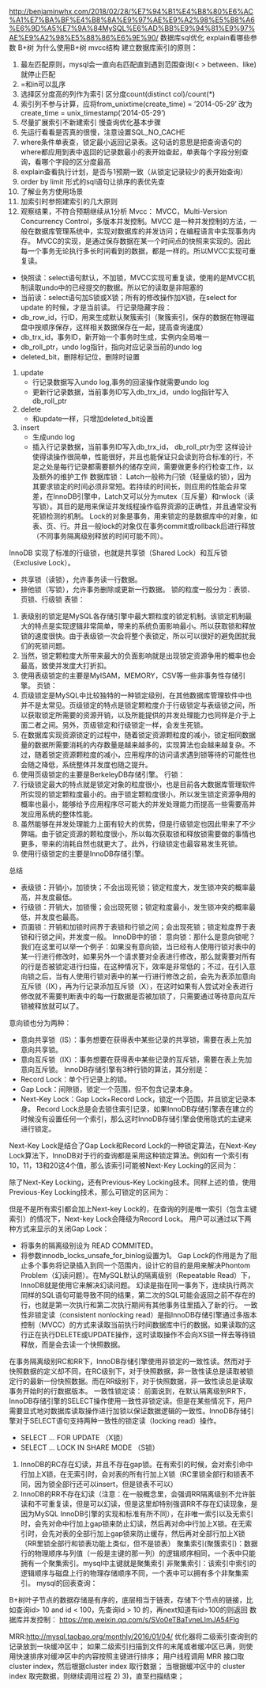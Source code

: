http://benjaminwhx.com/2018/02/28/%E7%94%B1%E4%B8%80%E6%AC%A1%E7%BA%BF%E4%B8%8A%E9%97%AE%E9%A2%98%E5%B8%A6%E6%9D%A5%E7%9A%84MySQL%E6%AD%BB%E9%94%81%E9%97%AE%E9%A2%98%E5%88%86%E6%9E%90/
数据库sql优化 explain看哪些参数  B+树  为什么使用B+树  mvcc结构
建立数据库索引的原则：
1. 最左匹配原则，mysql会一直向右匹配直到遇到范围查询(< > between、like) 就停止匹配
2. =和in可以乱序
3. 选择区分度高的列作为索引 区分度count(distinct col)/count(*)
4. 索引列不参与计算，应将from_unixtime(create_time) = ’2014-05-29’ 改为create_time = unix_timestamp(’2014-05-29’)
5. 尽量扩展索引不新建索引
慢查询优化基本步骤
1. 先运行看看是否真的很慢，注意设置SQL_NO_CACHE
2. where条件单表查，锁定最小返回记录表。这句话的意思是把查询语句的where都应用到表中返回的记录数最小的表开始查起，单表每个字段分别查询，看哪个字段的区分度最高
3. explain查看执行计划，是否与1预期一致（从锁定记录较少的表开始查询）
4. order by limit 形式的sql语句让排序的表优先查
5. 了解业务方使用场景
6.  加索引时参照建索引的几大原则
7. 观察结果，不符合预期继续从1分析
Mvcc：
MVCC，Multi-Version Concurrency Control，多版本并发控制。MVCC 是一种并发控制的方法，一般在数据库管理系统中，实现对数据库的并发访问；在编程语言中实现事务内存。
MVCC的实现，是通过保存数据在某一个时间点的快照来实现的。因此每一个事务无论执行多长时间看到的数据，都是一样的。所以MVCC实现可重复读。
* 快照读：select语句默认，不加锁，MVCC实现可重复读，使用的是MVCC机制读取undo中的已经提交的数据。所以它的读取是非阻塞的
* 当前读：select语句加S锁或X锁；所有的修改操作加X锁，在select for update 的时候，才是当前读。
行记录隐藏字段：
* db_row_id，行ID，用来生成默认聚簇索引（聚簇索引，保存的数据在物理磁盘中按顺序保存，这样相关数据保存在一起，提高查询速度）
* db_trx_id，事务ID，新开始一个事务时生成，实例内全局唯一
* db_roll_ptr，undo log指针，指向对应记录当前的undo log
* deleted_bit，删除标记位，删除时设置
1. update
    * 行记录数据写入undo log,事务的回滚操作就需要undo log
    * 更新行记录数据，当前事务ID写入db_trx_id，undo log指针写入db_roll_ptr
2. delete
    * 和update一样，只增加deleted_bit设置
3. insert
    * 生成undo log
    * 插入行记录数据，当前事务ID写入db_trx_id， db_roll_ptr为空
这样设计使得读操作很简单，性能很好，并且也能保证只会读到符合标准的行，不足之处是每行记录都需要额外的储存空间，需要做更多的行检查工作，以及额外的维护工作
数据库锁：
Latch一般称为闩锁（轻量级的锁），因为其要求锁定的时间必须非常短。若持续的时间长，则应用的性能会非常差，在InnoDB引擎中，Latch又可以分为mutex（互斥量）和rwlock（读写锁）。其目的是用来保证并发线程操作临界资源的正确性，并且通常没有死锁检测的机制。
Lock的对象是事务，用来锁定的是数据库中的对象，如表、页、行。并且一般lock的对象仅在事务commit或rollback后进行释放（不同事务隔离级别释放的时间可能不同）。

InnoDB 实现了标准的行级锁，也就是共享锁（Shared Lock）和互斥锁（Exclusive Lock）。
* 共享锁（读锁），允许事务读一行数据。
* 排他锁（写锁），允许事务删除或更新一行数据。
锁的粒度一般分为：表锁、页锁、行级锁
表锁：
1. 表级别的锁定是MySQL各存储引擎中最大颗粒度的锁定机制。该锁定机制最大的特点是实现逻辑非常简单，带来的系统负面影响最小。所以获取锁和释放锁的速度很快。由于表级锁一次会将整个表锁定，所以可以很好的避免困扰我们的死锁问题。
2. 当然，锁定颗粒度大所带来最大的负面影响就是出现锁定资源争用的概率也会最高，致使并发度大打折扣。
3. 使用表级锁定的主要是MyISAM，MEMORY，CSV等一些非事务性存储引擎。
页锁：
1. 页级锁定是MySQL中比较独特的一种锁定级别，在其他数据库管理软件中也并不是太常见。页级锁定的特点是锁定颗粒度介于行级锁定与表级锁之间，所以获取锁定所需要的资源开销，以及所能提供的并发处理能力也同样是介于上面二者之间。另外，页级锁定和行级锁定一样，会发生死锁。
2. 在数据库实现资源锁定的过程中，随着锁定资源颗粒度的减小，锁定相同数据量的数据所需要消耗的内存数量是越来越多的，实现算法也会越来越复杂。不过，随着锁定资源颗粒度的减小，应用程序的访问请求遇到锁等待的可能性也会随之降低，系统整体并发度也随之提升。
3. 使用页级锁定的主要是BerkeleyDB存储引擎。
行锁：
1. 行级锁定最大的特点就是锁定对象的粒度很小，也是目前各大数据库管理软件所实现的锁定颗粒度最小的。由于锁定颗粒度很小，所以发生锁定资源争用的概率也最小，能够给予应用程序尽可能大的并发处理能力而提高一些需要高并发应用系统的整体性能。
2. 虽然能够在并发处理能力上面有较大的优势，但是行级锁定也因此带来了不少弊端。由于锁定资源的颗粒度很小，所以每次获取锁和释放锁需要做的事情也更多，带来的消耗自然也就更大了。此外，行级锁定也最容易发生死锁。
3. 使用行级锁定的主要是InnoDB存储引擎。

总结
* 表级锁：开销小，加锁快；不会出现死锁；锁定粒度大，发生锁冲突的概率最高，并发度最低。
* 行级锁：开销大，加锁慢；会出现死锁；锁定粒度最小，发生锁冲突的概率最低，并发度也最高。
* 页面锁：开销和加锁时间界于表锁和行锁之间；会出现死锁；锁定粒度界于表锁和行锁之间，并发度一般。
InnoDB中的锁：
意向锁：那什么是意向锁呢？我们在这里可以举一个例子：如果没有意向锁，当已经有人使用行锁对表中的某一行进行修改时，如果另外一个请求要对全表进行修改，那么就需要对所有的行是否被锁定进行扫描，在这种情况下，效率是非常低的；不过，在引入意向锁之后，当有人使用行锁对表中的某一行进行修改之前，会先为表添加意向互斥锁（IX），再为行记录添加互斥锁（X），在这时如果有人尝试对全表进行修改就不需要判断表中的每一行数据是否被加锁了，只需要通过等待意向互斥锁被释放就可以了。

意向锁也分为两种：
* 意向共享锁（IS）：事务想要在获得表中某些记录的共享锁，需要在表上先加意向共享锁。
* 意向互斥锁（IX）：事务想要在获得表中某些记录的互斥锁，需要在表上先加意向互斥锁。
InnoDB存储引擎有3种行锁的算法，其分别是：
* Record Lock：单个行记录上的锁。
* Gap Lock：间隙锁，锁定一个范围，但不包含记录本身。
* Next-Key Lock：Gap Lock+Record Lock，锁定一个范围，并且锁定记录本身。
Record Lock总是会去锁住索引记录，如果InnoDB存储引擎表在建立的时候没有设置任何一个索引，那么这时InnoDB存储引擎会使用隐式的主键来进行锁定。

Next-Key Lock是结合了Gap Lock和Record Lock的一种锁定算法，在Next-Key Lock算法下，InnoDB对于行的查询都是采用这种锁定算法。例如有一个索引有10，11，13和20这4个值，那么该索引可能被Next-Key Locking的区间为：


除了Next-Key Locking，还有Previous-Key Locking技术。同样上述的值，使用Previous-Key Locking技术，那么可锁定的区间为：

但是不是所有索引都会加上Next-key Lock的，在查询的列是唯一索引（包含主键索引）的情况下，Next-key Lock会降级为Record Lock。
用户可以通过以下两种方式来显示的关闭Gap Lock：
* 将事务的隔离级别设为 READ COMMITED。
* 将参数innodb_locks_unsafe_for_binlog设置为1。
Gap Lock的作用是为了阻止多个事务将记录插入到同一个范围内，设计它的目的是用来解决Phontom Problem（幻读问题）。在MySQL默认的隔离级别（Repeatable Read）下，InnoDB就是使用它来解决幻读问题。
幻读是指在同一事务下，连续执行两次同样的SQL语句可能导致不同的结果，第二次的SQL可能会返回之前不存在的行，也就是第一次执行和第二次执行期间有其他事务往里插入了新的行。
一致性非锁定读（consistent nonlocking read）是指InnoDB存储引擎通过多版本控制（MVCC）的方式来读取当前执行时间数据库中行的数据。如果读取的这行正在执行DELETE或UPDATE操作，这时读取操作不会向XS锁一样去等待锁释放，而是会去读一个快照数据。

在事务隔离级别RC和RR下，InnoDB存储引擎使用非锁定的一致性读。然而对于快照数据的定义却不同，在RC级别下，对于快照数据，非一致性读总是读取被锁定行的最新一份快照数据。而在RR级别下，对于快照数据，非一致性读总是读取事务开始时的行数据版本。
一致性锁定读：
前面说到，在默认隔离级别RR下，InnoDB存储引擎的SELECT操作使用一致性非锁定读。但是在某些情况下，用户需要显式地对数据库读取操作进行加锁以保证数据逻辑的一致性。InnoDB存储引擎对于SELECT语句支持两种一致性的锁定读（locking read）操作。
* SELECT … FOR UPDATE （X锁）
* SELECT … LOCK IN SHARE MODE （S锁）


1. InnoDB的RC存在幻读，并且不存在gap锁。在有索引的时候，会对索引命中行加上X锁，在无索引时，会对表的所有行加上X锁（RC里锁全部行和锁表不同，因为锁全部行还可以insert，但是锁表不可以）
2. InnoDB的RR不存在幻读（注意：在一般概念里，会强调RR隔离级别不允许脏读和不可重复读，但是可以幻读，但是这里却特别强调RR不存在幻读现象，是因为MySQL InnoDB引擎的实现和标准有所不同），在非唯一索引以及无索引时，会先对命中行加上gap锁来防止幻读，然后再对命中行加上X锁。在无索引时，会先对表的全部行加上gap锁来防止缓存，然后再对全部行加上X锁（RR里锁全部行和锁表功能上类似，但不是锁表）
聚集索引(聚簇索引)：数据行的物理顺序与列值（一般是主键的那一列）的逻辑顺序相同，一个表中只能拥有一个聚集索引。mysql中主键就是聚集索引
非聚集索引：该索引中索引的逻辑顺序与磁盘上行的物理存储顺序不同，一个表中可以拥有多个非聚集索引。
mysql的回表查询：

B+树叶子节点的数据存储是有序的，底层相当于链表，存储下个节点的链接，比如查询id> 10 and id < 100，先查询id > 10 的，再next知道有id>100的则返回
数据库并发控制：
https://mp.weixin.qq.com/s/SVo0eTBaTvneLImJA54Flg

MRR:http://mysql.taobao.org/monthly/2016/01/04/
优化器将二级索引查询到的记录放到一块缓冲区中；
如果二级索引扫描到文件的末尾或者缓冲区已满，则使用快速排序对缓冲区中的内容按照主键进行排序；
用户线程调用 MRR 接口取 cluster index，然后根据cluster index 取行数据；
当根据缓冲区中的 cluster index 取完数据，则继续调用过程 2) 3)，直至扫描结束；